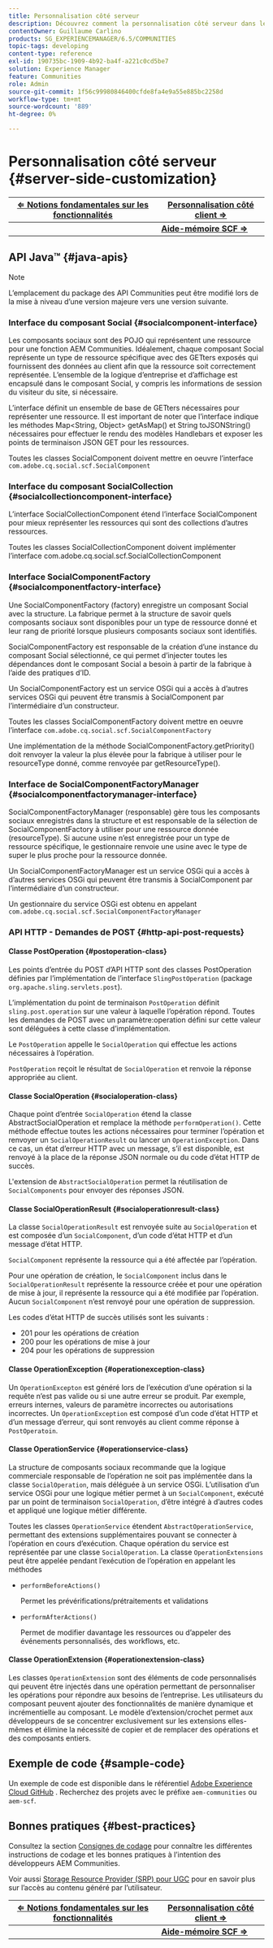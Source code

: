 ```yaml
---
title: Personnalisation côté serveur
description: Découvrez comment la personnalisation côté serveur dans les communautés Adobe Experience Manager.
contentOwner: Guillaume Carlino
products: SG_EXPERIENCEMANAGER/6.5/COMMUNITIES
topic-tags: developing
content-type: reference
exl-id: 190735bc-1909-4b92-ba4f-a221c0cd5be7
solution: Experience Manager
feature: Communities
role: Admin
source-git-commit: 1f56c99980846400cfde8fa4e9a55e885bc2258d
workflow-type: tm+mt
source-wordcount: '889'
ht-degree: 0%

---
```


# Personnalisation côté serveur {#server-side-customization}

| **[⇐ Notions fondamentales sur les fonctionnalités](essentials.md)** | **[Personnalisation côté client ⇒](client-customize.md)** |
|---|---|
|   | **[Aide-mémoire SCF ⇒](handlebars-helpers.md)** |

## API Java™ {#java-apis}

>[!NOTE]
>
>L’emplacement du package des API Communities peut être modifié lors de la mise à niveau d’une version majeure vers une version suivante.

### Interface du composant Social {#socialcomponent-interface}

Les composants sociaux sont des POJO qui représentent une ressource pour une fonction AEM Communities. Idéalement, chaque composant Social représente un type de ressource spécifique avec des GETters exposés qui fournissent des données au client afin que la ressource soit correctement représentée. L’ensemble de la logique d’entreprise et d’affichage est encapsulé dans le composant Social, y compris les informations de session du visiteur du site, si nécessaire.

L’interface définit un ensemble de base de GETters nécessaires pour représenter une ressource. Il est important de noter que l’interface indique les méthodes Map&lt;String, Object> getAsMap() et String toJSONString() nécessaires pour effectuer le rendu des modèles Handlebars et exposer les points de terminaison JSON GET pour les ressources.

Toutes les classes SocialComponent doivent mettre en oeuvre l’interface `com.adobe.cq.social.scf.SocialComponent`

### Interface du composant SocialCollection {#socialcollectioncomponent-interface}

L’interface SocialCollectionComponent étend l’interface SocialComponent pour mieux représenter les ressources qui sont des collections d’autres ressources.

Toutes les classes SocialCollectionComponent doivent implémenter l’interface com.adobe.cq.social.scf.SocialCollectionComponent

### Interface SocialComponentFactory {#socialcomponentfactory-interface}

Une SocialComponentFactory (factory) enregistre un composant Social avec la structure. La fabrique permet à la structure de savoir quels composants sociaux sont disponibles pour un type de ressource donné et leur rang de priorité lorsque plusieurs composants sociaux sont identifiés.

SocialComponentFactory est responsable de la création d’une instance du composant Social sélectionné, ce qui permet d’injecter toutes les dépendances dont le composant Social a besoin à partir de la fabrique à l’aide des pratiques d’ID.

Un SocialComponentFactory est un service OSGi qui a accès à d’autres services OSGi qui peuvent être transmis à SocialComponent par l’intermédiaire d’un constructeur.

Toutes les classes SocialComponentFactory doivent mettre en oeuvre l’interface `com.adobe.cq.social.scf.SocialComponentFactory`

Une implémentation de la méthode SocialComponentFactory.getPriority() doit renvoyer la valeur la plus élevée pour la fabrique à utiliser pour le resourceType donné, comme renvoyée par getResourceType().

### Interface de SocialComponentFactoryManager {#socialcomponentfactorymanager-interface}

SocialComponentFactoryManager (responsable) gère tous les composants sociaux enregistrés dans la structure et est responsable de la sélection de SocialComponentFactory à utiliser pour une ressource donnée (resourceType). Si aucune usine n’est enregistrée pour un type de ressource spécifique, le gestionnaire renvoie une usine avec le type de super le plus proche pour la ressource donnée.

Un SocialComponentFactoryManager est un service OSGi qui a accès à d’autres services OSGi qui peuvent être transmis à SocialComponent par l’intermédiaire d’un constructeur.

Un gestionnaire du service OSGi est obtenu en appelant `com.adobe.cq.social.scf.SocialComponentFactoryManager`

### API HTTP - Demandes de POST {#http-api-post-requests}

#### Classe PostOperation {#postoperation-class}

Les points d’entrée du POST d’API HTTP sont des classes PostOperation définies par l’implémentation de l’interface `SlingPostOperation` (package `org.apache.sling.servlets.post`).

L’implémentation du point de terminaison `PostOperation` définit `sling.post.operation` sur une valeur à laquelle l’opération répond. Toutes les demandes de POST avec un paramètre:operation défini sur cette valeur sont déléguées à cette classe d’implémentation.

Le `PostOperation` appelle le `SocialOperation` qui effectue les actions nécessaires à l’opération.

`PostOperation` reçoit le résultat de `SocialOperation` et renvoie la réponse appropriée au client.

#### Classe SocialOperation {#socialoperation-class}

Chaque point d’entrée `SocialOperation` étend la classe AbstractSocialOperation et remplace la méthode `performOperation()`. Cette méthode effectue toutes les actions nécessaires pour terminer l’opération et renvoyer un `SocialOperationResult` ou lancer un `OperationException`. Dans ce cas, un état d’erreur HTTP avec un message, s’il est disponible, est renvoyé à la place de la réponse JSON normale ou du code d’état HTTP de succès.

L&#39;extension de `AbstractSocialOperation` permet la réutilisation de `SocialComponents` pour envoyer des réponses JSON.

#### Classe SocialOperationResult {#socialoperationresult-class}

La classe `SocialOperationResult` est renvoyée suite au `SocialOperation` et est composée d’un `SocialComponent`, d’un code d’état HTTP et d’un message d’état HTTP.

`SocialComponent` représente la ressource qui a été affectée par l’opération.

Pour une opération de création, le `SocialComponent` inclus dans le `SocialOperationResult` représente la ressource créée et pour une opération de mise à jour, il représente la ressource qui a été modifiée par l’opération. Aucun `SocialComponent` n’est renvoyé pour une opération de suppression.

Les codes d’état HTTP de succès utilisés sont les suivants :

* 201 pour les opérations de création
* 200 pour les opérations de mise à jour
* 204 pour les opérations de suppression

#### Classe OperationException {#operationexception-class}

Un `OperationExcepton` est généré lors de l’exécution d’une opération si la requête n’est pas valide ou si une autre erreur se produit. Par exemple, erreurs internes, valeurs de paramètre incorrectes ou autorisations incorrectes. Un `OperationException` est composé d’un code d’état HTTP et d’un message d’erreur, qui sont renvoyés au client comme réponse à `PostOperatoin`.

#### Classe OperationService {#operationservice-class}

La structure de composants sociaux recommande que la logique commerciale responsable de l’opération ne soit pas implémentée dans la classe `SocialOperation`, mais déléguée à un service OSGi. L’utilisation d’un service OSGi pour une logique métier permet à un `SocialComponent`, exécuté par un point de terminaison `SocialOperation`, d’être intégré à d’autres codes et appliqué une logique métier différente.

Toutes les classes `OperationService` étendent `AbstractOperationService`, permettant des extensions supplémentaires pouvant se connecter à l’opération en cours d’exécution. Chaque opération du service est représentée par une classe `SocialOperation`. La classe `OperationExtensions` peut être appelée pendant l’exécution de l’opération en appelant les méthodes

* `performBeforeActions()`

  Permet les prévérifications/prétraitements et validations
* `performAfterActions()`

  Permet de modifier davantage les ressources ou d’appeler des événements personnalisés, des workflows, etc.

#### Classe OperationExtension {#operationextension-class}

Les classes `OperationExtension` sont des éléments de code personnalisés qui peuvent être injectés dans une opération permettant de personnaliser les opérations pour répondre aux besoins de l’entreprise. Les utilisateurs du composant peuvent ajouter des fonctionnalités de manière dynamique et incrémentielle au composant. Le modèle d’extension/crochet permet aux développeurs de se concentrer exclusivement sur les extensions elles-mêmes et élimine la nécessité de copier et de remplacer des opérations et des composants entiers.

## Exemple de code {#sample-code}

Un exemple de code est disponible dans le référentiel [Adobe Experience Cloud GitHub](https://github.com/Adobe-Marketing-Cloud) . Recherchez des projets avec le préfixe `aem-communities` ou `aem-scf`.

## Bonnes pratiques {#best-practices}

Consultez la section [Consignes de codage](code-guide.md) pour connaître les différentes instructions de codage et les bonnes pratiques à l’intention des développeurs AEM Communities.

Voir aussi [Storage Resource Provider (SRP) pour UGC](srp.md) pour en savoir plus sur l’accès au contenu généré par l’utilisateur.

| **[⇐ Notions fondamentales sur les fonctionnalités](essentials.md)** | **[Personnalisation côté client ⇒](client-customize.md)** |
|---|---|
|   | **[Aide-mémoire SCF ⇒](handlebars-helpers.md)** |
